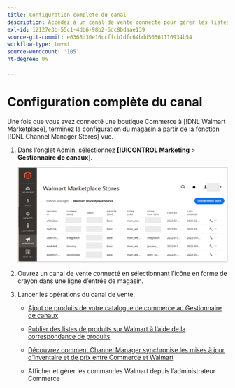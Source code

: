 ```yaml
---
title: Configuration complète du canal
description: Accédez à un canal de vente connecté pour gérer les listes de produits, les mises à jour de stock et de prix, ainsi que le suivi des commandes.
exl-id: 12127e3b-55c1-4db6-98b2-6dc8bdaae139
source-git-commit: e6368d30e16ccffcb1dfc64bdd56561116934b54
workflow-type: tm+mt
source-wordcount: '105'
ht-degree: 0%

---
```


# Configuration complète du canal

Une fois que vous avez connecté une boutique Commerce à [!DNL Walmart Marketplace], terminez la configuration du magasin à partir de la fonction [!DNL Channel Manager Stores] vue.

1. Dans l’onglet Admin, sélectionnez **[!UICONTROL Marketing** > **Gestionnaire de canaux**].

   ![[!DNL Walmart Marketplace API key] page de configuration](assets/connect-commerce-store-config.png)

1. Ouvrez un canal de vente connecté en sélectionnant l’icône en forme de crayon dans une ligne d’entrée de magasin.

1. Lancer les opérations du canal de vente.

   - [Ajout de produits de votre catalogue de commerce au Gestionnaire de canaux](add-products-to-connected-channel.md)

   - [Publier des listes de produits sur Walmart à l’aide de la correspondance de produits](publish-listings-to-marketplace.md)

   - [Découvrez comment Channel Manager synchronise les mises à jour d’inventaire et de prix entre Commerce et Walmart](inventory-and-price-updates.md)

   - Afficher et gérer les commandes Walmart depuis l’administrateur Commerce
